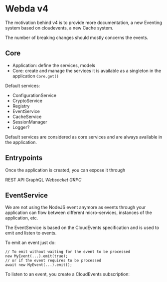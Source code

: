 # Webda v4

The motivation behind v4 is to provide more documentation, a new Eventing system based on cloudevents, a new Cache system.

The number of breaking changes should mostly concerns the events.

## Core

- Application: define the services, models
- Core: create and manage the services it is available as a singleton in the application `Core.get()`

Default services:

- ConfigurationService
- CryptoService
- Registry
- EventService
- CacheService
- SessionManager
- Logger?

Default services are considered as core services and are always available in the application.

## Entrypoints

Once the application is created, you can expose it through

REST API
GraphQL
_Websocket_
_GRPC_

## EventService

We are not using the NodeJS event anymore as events through your application can flow between different micro-services, instances of the application, etc.

The EventService is based on the CloudEvents specification and is used to emit and listen to events.

To emit an event just do:

```
// To emit without waiting for the event to be processed
new MyEvent(...).emit(true);
// or if the event requires to be processed
await new MyEvent(...).emit();
```

To listen to an event, you create a CloudEvents subscription:

```

```
